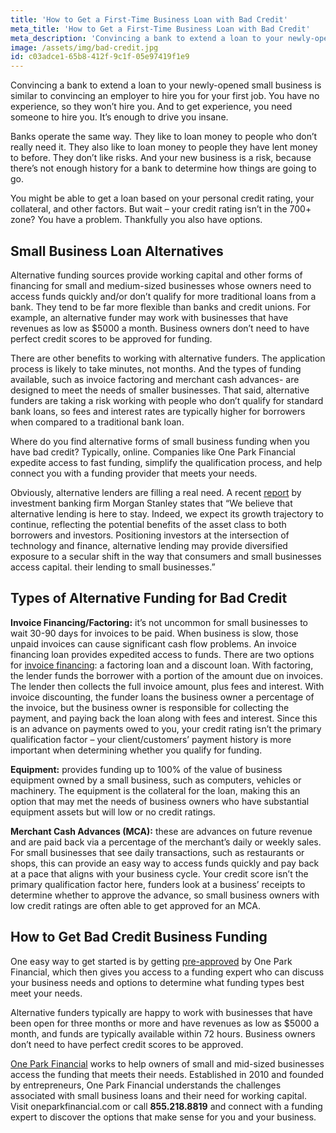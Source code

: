 ```yaml
---
title: 'How to Get a First-Time Business Loan with Bad Credit'
meta_title: 'How to Get a First-Time Business Loan with Bad Credit'
meta_description: 'Convincing a bank to extend a loan to your newly-opened small business is similar to convincing an employer to hire you for your first job. You have no experience, so they won’t hire you. And to get experience, you need someone to hire you. It’s enough to drive you insane.'
image: /assets/img/bad-credit.jpg
id: c03adce1-65b8-412f-9c1f-05e97419f1e9
---
```

Convincing a bank to extend a loan to your newly-opened small business is similar to convincing an employer to hire you for your first job. You have no experience, so they won’t hire you. And to get experience, you need someone to hire you. It’s enough to drive you insane. 

Banks operate the same way. They like to loan money to people who don’t really need it. They also like to loan money to people they have lent money to before. They don’t like risks. And your new business is a risk, because there’s not enough history for a bank to determine how things are going to go.

You might be able to get a loan based on your personal credit rating, your collateral, and other factors. But wait – your credit rating isn’t in the 700+ zone? You have a problem.  Thankfully you also have options. 

## Small Business Loan Alternatives

Alternative funding sources provide working capital and other forms of financing for small and medium-sized businesses whose owners need to access funds quickly and/or don’t qualify for more traditional loans from a bank. They tend to be far more flexible than banks and credit unions. For example, an alternative funder may work with businesses that have revenues as low as $5000 a month. Business owners don’t need to have perfect credit scores to be approved for funding.

There are other benefits to working with alternative funders. The application process is likely to take minutes, not months. And the types of funding available, such as invoice factoring and merchant cash advances- are designed to meet the needs of smaller businesses. That said, alternative funders are taking a risk working with people who don’t qualify for standard bank loans, so fees and interest rates are typically higher for borrowers when compared to a traditional bank loan. 

Where do you find alternative forms of small business funding when you have bad credit? Typically, online. Companies like One Park Financial expedite access to fast funding, simplify the qualification process, and help connect you with a funding provider that meets your needs.

Obviously, alternative lenders are filling a real need. A recent [report](https://www.morganstanley.com/im/publication/insights/investment-insights/ii_anintroductiontoalternativelending.pdf) by investment banking firm Morgan Stanley states that “We believe that alternative lending is here to stay. Indeed, we expect its growth trajectory to continue, reflecting the potential benefits of the asset class to both borrowers and investors. Positioning investors at the intersection of technology and finance, alternative lending may provide diversified exposure to a secular shift in the way that consumers and small businesses access capital. their lending to small businesses.”

## Types of Alternative Funding for Bad Credit


**Invoice Financing/Factoring:** 
it’s not uncommon for small businesses to wait 30-90 days for invoices to be paid. When business is slow, those unpaid invoices can cause significant cash flow problems. An invoice financing loan provides expedited access to funds. There are two options for [invoice financing](https://www.oneparkfinancial.com/blog/how-does-invoice-factoring-work): a factoring loan and a discount loan. With factoring, the lender funds the borrower with a portion of the amount due on invoices. The lender then collects the full invoice amount, plus fees and interest. With invoice discounting, the funder loans the business owner a percentage of the invoice, but the business owner is responsible for collecting the payment, and paying back the loan along with fees and interest. Since this is an advance on payments owed to you, your credit rating isn’t the primary qualification factor – your client/customers’ payment history is more important when determining whether you qualify for funding.

**Equipment:** 
provides funding up to 100% of the value of business equipment owned by a small business, such as computers, vehicles or machinery. The equipment is the collateral for the loan, making this an option that may met the needs of business owners who have substantial equipment assets but will low or no credit ratings.

**Merchant Cash Advances (MCA):** 
these are advances on future revenue and are paid back via a percentage of the merchant’s daily or weekly sales. For small businesses that see daily transactions, such as restaurants or shops, this can provide an easy way to access funds quickly and pay back at a pace that aligns with your business cycle. Your credit score isn’t the primary qualification factor here, funders look at a business’ receipts to determine whether to approve the advance, so small business owners with low credit ratings are often able to get approved for an MCA. 

## How to Get Bad Credit Business Funding

One easy way to get started is by getting [pre-approved](https://www.oneparkfinancial.com/pre-qualification) by One Park Financial, which then gives you access to a funding expert who can discuss your business needs and options to determine what funding types best meet your needs.

Alternative funders typically are happy to work with businesses that have been open for three months or more and have revenues as low as $5000 a month, and funds are typically available within 72 hours. Business owners don’t need to have perfect credit scores to be approved.

[One Park Financial](https://www.oneparkfinancial.com/how-it-works) works to help owners of small and mid-sized businesses access the funding that meets their needs. Established in 2010 and founded by entrepreneurs, One Park Financial understands the challenges associated with small business loans and their need for working capital. Visit oneparkfinancial.com or call **855.218.8819** and connect with a funding expert to discover the options that make sense for you and your business.